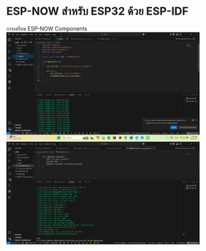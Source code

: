 # ESP-NOW สำหรับ ESP32 ด้วย ESP-IDF
การเตรียม ESP-NOW Components
![alt text](<Screenshot 2025-10-02 092939.png>) ![alt text](<Screenshot 2025-10-02 095040.png>)
    